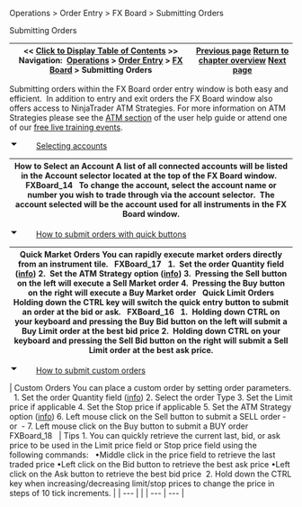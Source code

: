 ﻿


Operations \> Order Entry \> FX Board \> Submitting Orders






















Submitting Orders







| \<\< [Click to Display Table of Contents](submitting_orders_fx_board.md) \>\> **Navigation:**     [Operations](operations-1.md) \> [Order Entry](order_entry-1.md) \> [FX Board](fx_board-1.md) \> Submitting Orders | [Previous page](working_with_instrument_tiles_fx_board-1.md) [Return to chapter overview](fx_board-1.md) [Next page](modifying_and_cancelling_orders_fx_board-1.md) |
| --- | --- |














Submitting orders within the FX Board order entry window is both easy and efficient.  In addition to entry and exit orders the FX Board window also offers access to NinjaTrader  ATM Strategies. For more information on ATM Strategies please see the [ATM section](atm_strategy-1.md) of the user help guide or attend one of our [free live training events](http://www.ninjatrader.com/webinars.php).


![tog_minus](tog_minus-1.gif)        [Selecting accounts](javascript:HMToggle('toggle','SelectingAccounts','SelectingAccounts_ICON'))




| How to Select an Account A list of all connected accounts will be listed in the Account selector located at the top of the FX Board window.    FXBoard_14   To change the account, select the account name or number you wish to trade through via the account selector.  The account selected will be the account used for all instruments in the FX Board window. |
| --- |



![tog_minus](tog_minus-1.gif)        [How to submit orders with quick buttons](javascript:HMToggle('toggle','HowToSubmitOrdersWithQuickButtons','HowToSubmitOrdersWithQuickButtons_ICON'))




| Quick Market Orders You can rapidly execute market orders directly from an instrument tile.   FXBoard_17   1\.  Set the order Quantity field ([info](quantity_selector-1.md)) 2\.  Set the ATM Strategy option ([info](atm_strategy_parameters-1.md)) 3\.  Pressing the Sell button on the left will execute a Sell Market order 4\.  Pressing the Buy button on the right will execute a Buy Market order   Quick Limit Orders Holding down the CTRL key will switch the quick entry button to submit an order at the bid or ask.   FXBoard_16   1\.  Holding down CTRL on your keyboard and pressing the Buy Bid button on the left will submit a Buy Limit order at the best bid price 2\.  Holding down CTRL on your keyboard and pressing the Sell Bid button on the right will submit a Sell Limit order at the best ask price. |
| --- |



![tog_minus](tog_minus-1.gif)        [How to submit custom orders](javascript:HMToggle('toggle','HowToSubmitCustomOrders','HowToSubmitCustomOrders_ICON'))




| Custom Orders You can place a custom order by setting order parameters.   1\. Set the order Quantity field ([info](quantity_selector-1.md)) 2\. Select the order Type 3\. Set the Limit price if applicable 4\. Set the Stop price if applicable 5\. Set the ATM Strategy option ([info](atm_strategy_parameters-1.md)) 6\. Left mouse click on the Sell button to submit a SELL order  \- or  \- 7\. Left mouse click on the Buy button to submit a BUY order   FXBoard_18     | Tips 1\. You can quickly retrieve the current last, bid, or ask price to be used in the Limit price field or Stop price field using the following commands:    •Middle click in the price field to retrieve the last traded price •Left click on the Bid button to retrieve the best ask price •Left click on the Ask button to retrieve the best bid price  2\. Hold down the CTRL key when increasing/decreasing limit/stop prices to change the price in steps of 10 tick increments. | | --- | |
| --- | --- |










